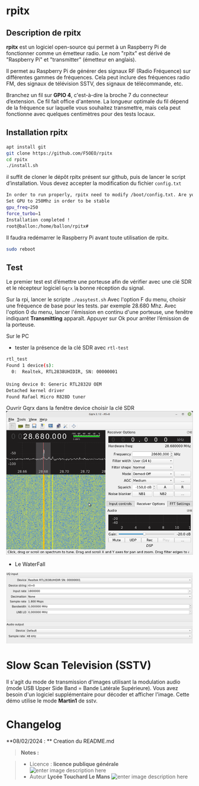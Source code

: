 ﻿#  rpitx
## Description de rpitx

**rpitx** est un logiciel open-source qui permet à un Raspberry Pi de fonctionner comme un émetteur radio. Le nom "rpitx" est dérivé de "Raspberry Pi" et "transmitter" (émetteur en anglais).

Il permet au Raspberry Pi de générer des signaux RF (Radio Fréquence) sur différentes gammes de fréquences. Cela peut inclure des fréquences radio FM, des signaux de télévision SSTV, des signaux de télécommande, etc.

Branchez un fil sur **GPIO 4**, c'est-à-dire la broche 7 du connecteur d’extension. Ce fil fait office d'antenne. La longueur optimale du fil dépend de la fréquence sur laquelle vous souhaitez transmettre, mais cela peut fonctionne avec quelques centimètres pour des tests locaux.


## Installation rpitx
```bash
apt install git
git clone https://github.com/F5OEO/rpitx
cd rpitx
./install.sh
```
il suffit de cloner le dépôt rpitx présent sur github, puis de lancer le script d’installation. Vous devez accepter la modification du fichier `config.txt`
 
 ```bash
 In order to run properly, rpitx need to modify /boot/config.txt. Are you sure (y/n) y
Set GPU to 250Mhz in order to be stable
gpu_freq=250
force_turbo=1
Installation completed !
root@ballon:/home/ballon/rpitx#
 ```

Il faudra redémarrer le Raspberry Pi avant toute utilisation de rpitx.
```bash
sudo reboot
```
## Test 
Le premier test  est d’émettre une porteuse afin de vérifier avec une clé SDR et le récepteur logiciel `Gqrx` la bonne réception du signal.

Sur la rpi,  lancer le scripte  `./easytest.sh`
Avec l'option F du menu, choisir une fréquence de base pour les tests.  par exemple 28.680 Mhz.
Avec l'option 0 du menu, lancer l'émission en continu d'une porteuse, une fenêtre indiquant **Transmitting** apparaît. 
Appuyer sur Ok pour arrêter l’émission de la porteuse. 

Sur le PC  

 - tester la présence de la clé SDR avec `rtl-test`
```bash
rtl_test
Found 1 device(s):
  0:  Realtek, RTL2838UHIDIR, SN: 00000001

Using device 0: Generic RTL2832U OEM
Detached kernel driver
Found Rafael Micro R828D tuner
```
Ouvrir Gqrx dans la fenêtre device choisir la clé SDR
![le paramétrage de Gqrx](/SSTV/rpitx/Gqrx_water-fall.png ) 

 - Le WaterFall

![le waterfall](/SSTV/rpitx/reglage_device.png ) 

# Slow Scan Television (SSTV)
Il s'agit du mode de transmission d'images utilisant la modulation audio (mode USB Upper Side Band = Bande Latérale Supérieure). Vous avez besoin d'un logiciel supplémentaire pour décoder et afficher l'image. 
Cette démo utilise le mode **Martin1** de sstv.

# Changelog

**08/02/2024 : ** Creation du README.md 

> **Notes :**


> - Licence : **licence publique générale** ![enter image description here](https://img.shields.io/badge/licence-GPL-green.svg)
> - Auteur  **Lycée Touchard Le Mans**
>  ![enter image description here](https://img.shields.io/badge/built-passing-green.svg)
<!-- TOOLBOX 

Génération des badges : https://shields.io/
Génération de ce fichier : https://stackedit.io/editor#


